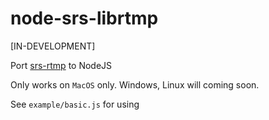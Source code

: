 # node-srs-librtmp
[IN-DEVELOPMENT]

Port [srs-rtmp](https://github.com/ossrs/srs-librtmp) to NodeJS

Only works on `MacOS` only. Windows, Linux will coming soon.

See `example/basic.js` for using
